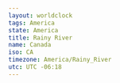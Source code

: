 ```yaml
---
layout: worldclock
tags: America
state: America
title: Rainy River
name: Canada
iso: CA
timezone: America/Rainy_River
utc: UTC -06:18
---
```


